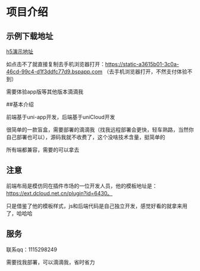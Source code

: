 # 项目介绍

## 示例下载地址

[h5演示地址](https://static-a3615b01-3c0a-46cd-99c4-d1f3ddfc77d9.bspapp.com)

如点击不了就直接复制去手机浏览器打开：https://static-a3615b01-3c0a-46cd-99c4-d1f3ddfc77d9.bspapp.com  （去手机浏览器打开，不然支付体验不到）

需要体验app版等其他版本滴滴我

##基本介绍

前端基于uni-app开发，后端基于uniCloud开发

很简单的一款盲盒，需要部署的滴滴我（找我远程部署会更快，轻车熟路，当然你自己部署也可以），源码我就不收费了，这个没啥技术含量，挺简单的

所有端都兼容，需要的可以拿去

## 注意

前端布局是模仿同在插件市场的一位开发人员，他的模板地址是：https://ext.dcloud.net.cn/plugin?id=6430。

只是借鉴了他的模板样式，js和后端代码是自己独立开发，感觉好看的就拿来用了，哈哈哈


## 服务

联系qq：1115298249

需要找我部署，可以滴滴我，省时省力






